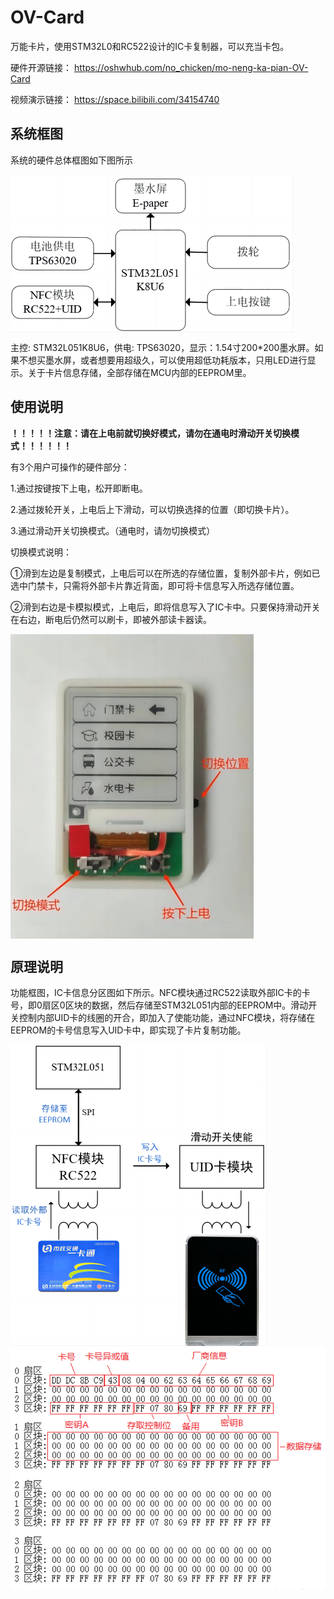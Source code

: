 # OV-Card

万能卡片，使用STM32L0和RC522设计的IC卡复制器，可以充当卡包。

硬件开源链接：
https://oshwhub.com/no_chicken/mo-neng-ka-pian-OV-Card

视频演示链接：
https://space.bilibili.com/34154740



## 系统框图

系统的硬件总体框图如下图所示

<img src=".\images\系统框图.png" alt="系统框图" style="zoom:100%;" div align = "center" />

主控: STM32L051K8U6，供电: TPS63020，显示：1.54寸200*200墨水屏。如果不想买墨水屏，或者想要用超级久，可以使用超低功耗版本，只用LED进行显示。关于卡片信息存储，全部存储在MCU内部的EEPROM里。



## 使用说明

**！！！！！注意：请在上电前就切换好模式，请勿在通电时滑动开关切换模式！！！！！！**

 有3个用户可操作的硬件部分：

1.通过按键按下上电，松开即断电。

2.通过拨轮开关，上电后上下滑动，可以切换选择的位置（即切换卡片）。

3.通过滑动开关切换模式。（通电时，请勿切换模式）

切换模式说明：

①滑到左边是复制模式，上电后可以在所选的存储位置，复制外部卡片，例如已选中门禁卡，只需将外部卡片靠近背面，即可将卡信息写入所选存储位置。

②滑到右边是卡模拟模式，上电后，即将信息写入了IC卡中。只要保持滑动开关在右边，断电后仍然可以刷卡，即被外部读卡器读。

<img src=".\images\操作图.jpg" alt="操作图" style="zoom:100%;" div align = "center" />

## 原理说明

功能框图，IC卡信息分区图如下所示。NFC模块通过RC522读取外部IC卡的卡号，即0扇区0区块的数据，然后存储至STM32L051内部的EEPROM中。滑动开关控制内部UID卡的线圈的开合，即加入了使能功能，通过NFC模块，将存储在EEPROM的卡号信息写入UID卡中，即实现了卡片复制功能。

<img src=".\images\功能框图.png" alt="功能框图" style="zoom:100%;" div align = "center" />

<img src=".\images\IC卡扇区.png" alt="IC卡扇区" style="zoom:100%;" div align = "center" />

